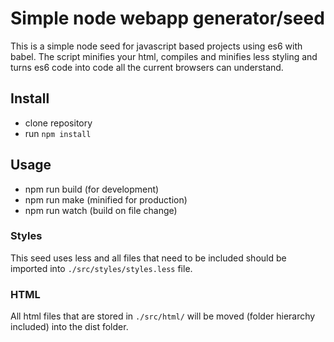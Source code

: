 # Simple node webapp generator/seed

This is a simple node seed for javascript based projects using es6 with babel.
The script minifies your html, compiles and minifies less styling and turns es6 code into code all the current browsers can understand.

## Install
* clone repository
* run ```npm install```

## Usage
* npm run build (for development)
* npm run make (minified for production)
* npm run watch (build on file change)

### Styles
This seed uses less and all files that need to be included should be imported into ```./src/styles/styles.less``` file.

### HTML
All html files that are stored in ```./src/html/``` will be moved (folder hierarchy included) into the dist folder.
